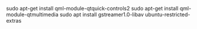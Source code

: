 
sudo apt-get install qml-module-qtquick-controls2
sudo apt-get install qml-module-qtmultimedia
sudo apt install gstreamer1.0-libav ubuntu-restricted-extras